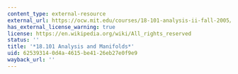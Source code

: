 ```yaml
---
content_type: external-resource
external_url: https://ocw.mit.edu/courses/18-101-analysis-ii-fall-2005/
has_external_license_warning: true
license: https://en.wikipedia.org/wiki/All_rights_reserved
status: ''
title: '*18.101 Analysis and Manifolds*'
uid: 62539314-0d4a-4615-be41-26eb27e0f9e9
wayback_url: ''
---
```

